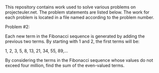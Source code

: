 This repository contains work used to solve various problems on projecteuler.net. The problem statements are 
listed below. The work for each problem is located in a file named according to the problem number.


Problem #2:

Each new term in the Fibonacci sequence is generated by adding the previous two terms. By starting with 1 and 2, 
the first terms will be:

1, 2, 3, 5, 8, 13, 21, 34, 55, 89,...

By considering the terms in the Fibonacci sequence whose values do not exceed four million, find the sum of the even-valued terms.